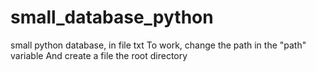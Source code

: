 # small_database_python
small python database, in file txt
To work, change the path in the "path" variable
And create a file the root directory
